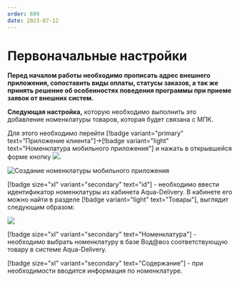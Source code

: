 ```yaml
---
order: 699
date: 2023-07-12
---
```

# Первоначальные настройки

**Перед началом работы необходимо прописать адрес внешнего приложения, сопоставить виды оплаты, статусы заказов, а так же принять решение об особенностях поведения программы при приеме заявок от внешних систем.**


**Следующая настройка,** которую необходимо выполнить это добавление номенклатуры товаров, которая будет связана с МПК.

Для этого необходимо перейти [!badge variant="primary" text="Приложение клиента"]->[!badge variant="light" text="Номенклатура мобильного приложения"] и нажать в открывшейся форме кнопку ![](/images/Создать_пуш.jpg).

![Создание номенклатуры мобильного приложения](/images/Форма_номенклатура_мпк.jpg)

[!badge size="xl" variant="secondary" text="id"] -  необходимо ввести идентификатор номенклатуры из кабинета Аqua-Delivery. В кабинете его можно найти в разделе [!badge variant="light" text="Товары"], выглядит следующим образом:

![](/images/Кабинет_делевери.jpg)

[!badge size="xl" variant="secondary" text="Номенклатура"] - необходимо выбрать номенклатуру в базе Вод@воз соответствующую товару в системе Аqua-Delivery.

[!badge size="xl" variant="secondary" text="Содержание"] - при необходимости вводится информация по номенклатуре.

